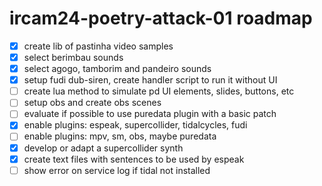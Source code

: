 # ircam24-poetry-attack-01 roadmap

- [x] create lib of pastinha video samples
- [x] select berimbau sounds
- [x] select agogo, tamborim and pandeiro sounds
- [x] setup fudi dub-siren, create handler script to run it without UI
- [ ] create lua method to simulate pd UI elements, slides, buttons, etc
- [ ] setup obs and create obs scenes
- [ ] evaluate if possible to use puredata plugin with a basic patch
- [x] enable plugins: espeak, supercollider, tidalcycles, fudi
- [ ] enable plugins: mpv, sm, obs, maybe puredata
- [x] develop or adapt a supercollider synth
- [x] create text files with sentences to be used by espeak
- [ ] show error on service log if tidal not installed
